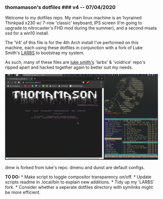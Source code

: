 ### thomamason's dotfiles ### v4 -- 07/04/2020

Welcome to my dotfiles repo. My main linux machine is an 1vyrained Thinkpad x230 w/ 7-row 'classic' keyboard, IPS screen (I'm going to upgrade to nitrocaster's FHD mod during the summer), and a second msata ssd for a win10 install.

The 'V4' of this file is for the 4th Arch install I've performed on this machine, each using these dotfiles in conjunction with a fork of Luke Smith's [LARBS](https://www.github.com/lukesmithxyz/LARBS) to bootstrap my system.

As such, many of these files are [luke smith's](https://www.lukesmith.xyz) 'larbs' & 'voidrice' repo's ripped apart and hacked together again to better suit my needs.

![rice](dedustrice.png)

dmw is forked from luke's repo. dmenu and dunst are default configs.

**TO DO:**
	* Make script to toggle compositor transparency on/off.
	* Update scripts readme in .local/bin to explain new additions.
	* Tidy up my 'LARBS' fork.
	* Consider whether a seperate dotfiles directory with symlinks might be more efficient.
